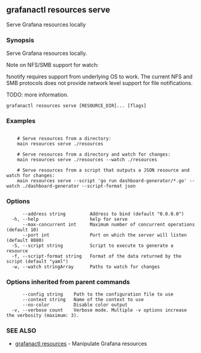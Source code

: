 ## grafanactl resources serve

Serve Grafana resources locally

### Synopsis

Serve Grafana resources locally.

Note on NFS/SMB support for watch:

fsnotify requires support from underlying OS to work. The current NFS and SMB protocols does not provide network level support for file notifications.

TODO: more information.


```
grafanactl resources serve [RESOURCE_DIR]... [flags]
```

### Examples

```

	# Serve resources from a directory:
	main resources serve ./resources

	# Serve resources from a directory and watch for changes:
	main resources serve ./resources --watch ./resources

	# Serve resources from a script that outputs a JSON resource and watch for changes:
	main resources serve --script 'go run dashboard-generator/*.go' --watch ./dashboard-generator --script-format json

```

### Options

```
      --address string         Address to bind (default "0.0.0.0")
  -h, --help                   help for serve
      --max-concurrent int     Maximum number of concurrent operations (default 10)
      --port int               Port on which the server will listen (default 8080)
  -S, --script string          Script to execute to generate a resource
  -f, --script-format string   Format of the data returned by the script (default "yaml")
  -w, --watch stringArray      Paths to watch for changes
```

### Options inherited from parent commands

```
      --config string    Path to the configuration file to use
      --context string   Name of the context to use
      --no-color         Disable color output
  -v, --verbose count    Verbose mode. Multiple -v options increase the verbosity (maximum: 3).
```

### SEE ALSO

* [grafanactl resources](grafanactl_resources.md)	 - Manipulate Grafana resources

